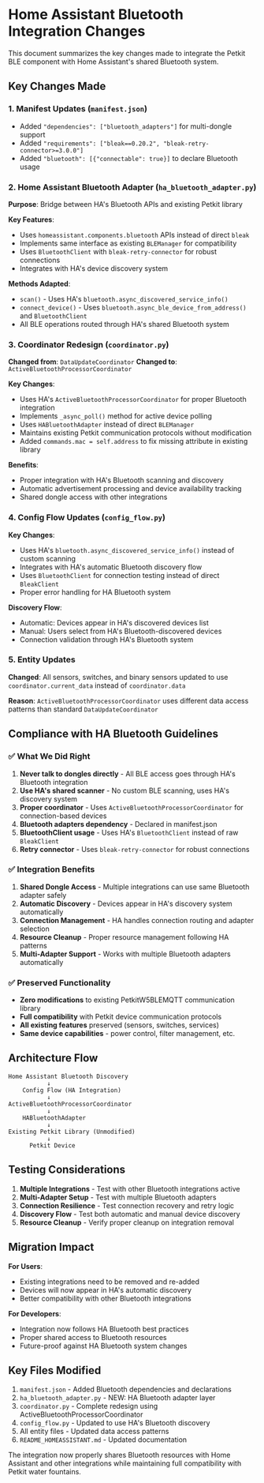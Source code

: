 # Home Assistant Bluetooth Integration Changes

This document summarizes the key changes made to integrate the Petkit BLE component with Home Assistant's shared Bluetooth system.

## Key Changes Made

### 1. Manifest Updates (`manifest.json`)
- Added `"dependencies": ["bluetooth_adapters"]` for multi-dongle support
- Added `"requirements": ["bleak==0.20.2", "bleak-retry-connector>=3.0.0"]`
- Added `"bluetooth": [{"connectable": true}]` to declare Bluetooth usage

### 2. Home Assistant Bluetooth Adapter (`ha_bluetooth_adapter.py`)
**Purpose**: Bridge between HA's Bluetooth APIs and existing Petkit library

**Key Features**:
- Uses `homeassistant.components.bluetooth` APIs instead of direct `bleak`
- Implements same interface as existing `BLEManager` for compatibility
- Uses `BluetoothClient` with `bleak-retry-connector` for robust connections
- Integrates with HA's device discovery system

**Methods Adapted**:
- `scan()` - Uses HA's `bluetooth.async_discovered_service_info()`
- `connect_device()` - Uses `bluetooth.async_ble_device_from_address()` and `BluetoothClient`
- All BLE operations routed through HA's shared Bluetooth system

### 3. Coordinator Redesign (`coordinator.py`)
**Changed from**: `DataUpdateCoordinator`
**Changed to**: `ActiveBluetoothProcessorCoordinator`

**Key Changes**:
- Uses HA's `ActiveBluetoothProcessorCoordinator` for proper Bluetooth integration
- Implements `_async_poll()` method for active device polling
- Uses `HABluetoothAdapter` instead of direct `BLEManager`
- Maintains existing Petkit communication protocols without modification
- Added `commands.mac = self.address` to fix missing attribute in existing library

**Benefits**:
- Proper integration with HA's Bluetooth scanning and discovery
- Automatic advertisement processing and device availability tracking
- Shared dongle access with other integrations

### 4. Config Flow Updates (`config_flow.py`)
**Key Changes**:
- Uses HA's `bluetooth.async_discovered_service_info()` instead of custom scanning
- Integrates with HA's automatic Bluetooth discovery flow
- Uses `BluetoothClient` for connection testing instead of direct `BleakClient`
- Proper error handling for HA Bluetooth system

**Discovery Flow**:
- Automatic: Devices appear in HA's discovered devices list
- Manual: Users select from HA's Bluetooth-discovered devices
- Connection validation through HA's Bluetooth system

### 5. Entity Updates
**Changed**: All sensors, switches, and binary sensors updated to use `coordinator.current_data` instead of `coordinator.data`

**Reason**: `ActiveBluetoothProcessorCoordinator` uses different data access patterns than standard `DataUpdateCoordinator`

## Compliance with HA Bluetooth Guidelines

### ✅ What We Did Right
1. **Never talk to dongles directly** - All BLE access goes through HA's Bluetooth integration
2. **Use HA's shared scanner** - No custom BLE scanning, uses HA's discovery system
3. **Proper coordinator** - Uses `ActiveBluetoothProcessorCoordinator` for connection-based devices
4. **Bluetooth adapters dependency** - Declared in manifest.json
5. **BluetoothClient usage** - Uses HA's `BluetoothClient` instead of raw `BleakClient`
6. **Retry connector** - Uses `bleak-retry-connector` for robust connections

### ✅ Integration Benefits
1. **Shared Dongle Access** - Multiple integrations can use same Bluetooth adapter safely
2. **Automatic Discovery** - Devices appear in HA's discovery system automatically
3. **Connection Management** - HA handles connection routing and adapter selection
4. **Resource Cleanup** - Proper resource management following HA patterns
5. **Multi-Adapter Support** - Works with multiple Bluetooth adapters automatically

### ✅ Preserved Functionality
- **Zero modifications** to existing PetkitW5BLEMQTT communication library
- **Full compatibility** with Petkit device communication protocols
- **All existing features** preserved (sensors, switches, services)
- **Same device capabilities** - power control, filter management, etc.

## Architecture Flow

```
Home Assistant Bluetooth Discovery
           ↓
    Config Flow (HA Integration)
           ↓
ActiveBluetoothProcessorCoordinator
           ↓
    HABluetoothAdapter
           ↓
Existing Petkit Library (Unmodified)
           ↓
      Petkit Device
```

## Testing Considerations

1. **Multiple Integrations** - Test with other Bluetooth integrations active
2. **Multi-Adapter Setup** - Test with multiple Bluetooth adapters
3. **Connection Resilience** - Test connection recovery and retry logic
4. **Discovery Flow** - Test both automatic and manual device discovery
5. **Resource Cleanup** - Verify proper cleanup on integration removal

## Migration Impact

**For Users**:
- Existing integrations need to be removed and re-added
- Devices will now appear in HA's automatic discovery
- Better compatibility with other Bluetooth integrations

**For Developers**:
- Integration now follows HA Bluetooth best practices
- Proper shared access to Bluetooth resources
- Future-proof against HA Bluetooth system changes

## Key Files Modified

1. `manifest.json` - Added Bluetooth dependencies and declarations
2. `ha_bluetooth_adapter.py` - NEW: HA Bluetooth adapter layer
3. `coordinator.py` - Complete redesign using ActiveBluetoothProcessorCoordinator
4. `config_flow.py` - Updated to use HA's Bluetooth discovery
5. All entity files - Updated data access patterns
6. `README_HOMEASSISTANT.md` - Updated documentation

The integration now properly shares Bluetooth resources with Home Assistant and other integrations while maintaining full compatibility with Petkit water fountains.